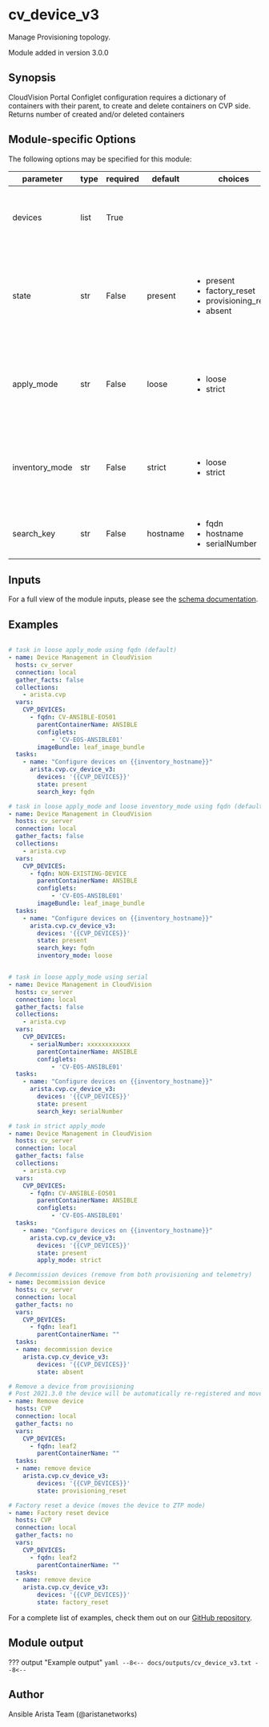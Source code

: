 <!--
  ~ Copyright (c) 2023 Arista Networks, Inc.
  ~ Use of this source code is governed by the Apache License 2.0
  ~ that can be found in the LICENSE file.
  -->

# cv_device_v3

Manage Provisioning topology.

Module added in version 3.0.0
## Synopsis

CloudVision Portal Configlet configuration requires a dictionary of containers with their parent, to create and delete containers on CVP side.
Returns number of created and/or deleted containers

## Module-specific Options

The following options may be specified for this module:

| parameter | type | required | default | choices | comments |
| ------------- |-------------| ---------|----------- |--------- |--------- |
| devices  |   list | True  |  | | List of devices with their container, configlet, and image bundle information. |
| state  |   str | False  |  present  | <ul> <li>present</li>  <li>factory_reset</li>  <li>provisioning_reset</li>  <li>absent</li> </ul> | Set if Ansible should build, remove devices from provisioning, fully decommission or factory reset devices on CloudVision. |
| apply_mode  |   str | False  |  loose  | <ul> <li>loose</li>  <li>strict</li> </ul> | Set how configlets are attached/detached on device. If set to strict, all configlets and image bundles not listed in your vars are detached. |
| inventory_mode  |   str | False  |  strict  | <ul> <li>loose</li>  <li>strict</li> </ul> | Define how missing devices are handled. "loose" will ignore missing devices. "strict" will fail on any missing device. |
| search_key  |   str | False  |  hostname  | <ul> <li>fqdn</li>  <li>hostname</li>  <li>serialNumber</li> </ul> | Key name to use to look for device in CloudVision. |

## Inputs

For a full view of the module inputs, please see the [schema documentation](../schema/cv_device_v3.md).

## Examples

```yaml

# task in loose apply_mode using fqdn (default)
- name: Device Management in CloudVision
  hosts: cv_server
  connection: local
  gather_facts: false
  collections:
    - arista.cvp
  vars:
    CVP_DEVICES:
      - fqdn: CV-ANSIBLE-EOS01
        parentContainerName: ANSIBLE
        configlets:
            - 'CV-EOS-ANSIBLE01'
        imageBundle: leaf_image_bundle
  tasks:
    - name: "Configure devices on {{inventory_hostname}}"
      arista.cvp.cv_device_v3:
        devices: '{{CVP_DEVICES}}'
        state: present
        search_key: fqdn

# task in loose apply_mode and loose inventory_mode using fqdn (default)
- name: Device Management in CloudVision
  hosts: cv_server
  connection: local
  gather_facts: false
  collections:
    - arista.cvp
  vars:
    CVP_DEVICES:
      - fqdn: NON-EXISTING-DEVICE
        parentContainerName: ANSIBLE
        configlets:
            - 'CV-EOS-ANSIBLE01'
        imageBundle: leaf_image_bundle
  tasks:
    - name: "Configure devices on {{inventory_hostname}}"
      arista.cvp.cv_device_v3:
        devices: '{{CVP_DEVICES}}'
        state: present
        search_key: fqdn
        inventory_mode: loose


# task in loose apply_mode using serial
- name: Device Management in CloudVision
  hosts: cv_server
  connection: local
  gather_facts: false
  collections:
    - arista.cvp
  vars:
    CVP_DEVICES:
      - serialNumber: xxxxxxxxxxxx
        parentContainerName: ANSIBLE
        configlets:
            - 'CV-EOS-ANSIBLE01'
  tasks:
    - name: "Configure devices on {{inventory_hostname}}"
      arista.cvp.cv_device_v3:
        devices: '{{CVP_DEVICES}}'
        state: present
        search_key: serialNumber

# task in strict apply_mode
- name: Device Management in CloudVision
  hosts: cv_server
  connection: local
  gather_facts: false
  collections:
    - arista.cvp
  vars:
    CVP_DEVICES:
      - fqdn: CV-ANSIBLE-EOS01
        parentContainerName: ANSIBLE
        configlets:
            - 'CV-EOS-ANSIBLE01'
  tasks:
    - name: "Configure devices on {{inventory_hostname}}"
      arista.cvp.cv_device_v3:
        devices: '{{CVP_DEVICES}}'
        state: present
        apply_mode: strict

# Decommission devices (remove from both provisioning and telemetry)
- name: Decommission device
  hosts: cv_server
  connection: local
  gather_facts: no
  vars:
    CVP_DEVICES:
      - fqdn: leaf1
        parentContainerName: ""
  tasks:
  - name: decommission device
    arista.cvp.cv_device_v3:
        devices: '{{CVP_DEVICES}}'
        state: absent

# Remove a device from provisioning
# Post 2021.3.0 the device will be automatically re-registered and moved to the Undefined container
- name: Remove device
  hosts: CVP
  connection: local
  gather_facts: no
  vars:
    CVP_DEVICES:
      - fqdn: leaf2
        parentContainerName: ""
  tasks:
  - name: remove device
    arista.cvp.cv_device_v3:
        devices: '{{CVP_DEVICES}}'
        state: provisioning_reset

# Factory reset a device (moves the device to ZTP mode)
- name: Factory reset device
  hosts: CVP
  connection: local
  gather_facts: no
  vars:
    CVP_DEVICES:
      - fqdn: leaf2
        parentContainerName: ""
  tasks:
  - name: remove device
    arista.cvp.cv_device_v3:
        devices: '{{CVP_DEVICES}}'
        state: factory_reset

```

For a complete list of examples, check them out on our [GitHub repository](https://github.com/aristanetworks/ansible-cvp/tree/devel/ansible_collections/arista/cvp/examples).

## Module output

??? output "Example output"
    ```yaml
    --8<--
    docs/outputs/cv_device_v3.txt
    --8<--
    ```

## Author

Ansible Arista Team (@aristanetworks)
